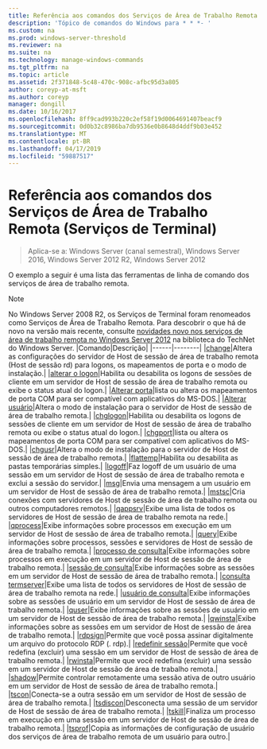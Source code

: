 ```yaml
---
title: Referência aos comandos dos Serviços de Área de Trabalho Remota (Serviços de Terminal)
description: 'Tópico de comandos do Windows para * * *- '
ms.custom: na
ms.prod: windows-server-threshold
ms.reviewer: na
ms.suite: na
ms.technology: manage-windows-commands
ms.tgt_pltfrm: na
ms.topic: article
ms.assetid: 2f371848-5c48-470c-908c-afbc95d3a805
author: coreyp-at-msft
ms.author: coreyp
manager: dongill
ms.date: 10/16/2017
ms.openlocfilehash: 8ff9cad993b220c2ef58f19d0064691407beacf9
ms.sourcegitcommit: 0d0b32c8986ba7db9536e0b8648d4ddf9b03e452
ms.translationtype: MT
ms.contentlocale: pt-BR
ms.lasthandoff: 04/17/2019
ms.locfileid: "59887517"
---
```

# <a name="remote-desktop-services-terminal-services-command-reference"></a>Referência aos comandos dos Serviços de Área de Trabalho Remota (Serviços de Terminal)

>Aplica-se a: Windows Server (canal semestral), Windows Server 2016, Windows Server 2012 R2, Windows Server 2012

O exemplo a seguir é uma lista das ferramentas de linha de comando dos serviços de área de trabalho remota.
> [!NOTE]
> No Windows Server 2008 R2, os Serviços de Terminal foram renomeados como Serviços de Área de Trabalho Remota. Para descobrir o que há de novo na versão mais recente, consulte [novidades novo nos serviços de área de trabalho remota no Windows Server 2012](https://technet.microsoft.com/library/hh831527) na biblioteca do TechNet do Windows Server.
|Comando|Descrição|
|------|--------|
|[change](change.md)|Altera as configurações do servidor de Host de sessão de área de trabalho remota (Host de sessão rd) para logons, os mapeamentos de porta e o modo de instalação.|
|[alterar o logon](change-logon.md)|Habilita ou desabilita os logons de sessões de cliente em um servidor de Host de sessão de área de trabalho remota ou exibe o status atual do logon.|
|[Alterar porta](change-port.md)|lista ou altera os mapeamentos de porta COM para ser compatível com aplicativos do MS-DOS.|
|[Alterar usuário](change-user.md)|Altera o modo de instalação para o servidor de Host de sessão de área de trabalho remota.|
|[chglogon](chglogon.md)|Habilita ou desabilita os logons de sessões de cliente em um servidor de Host de sessão de área de trabalho remota ou exibe o status atual do logon.|
|[chgport](chgport.md)|lista ou altera os mapeamentos de porta COM para ser compatível com aplicativos do MS-DOS.|
|[chgusr](chgusr.md)|Altera o modo de instalação para o servidor de Host de sessão de área de trabalho remota.|
|[flattemp](flattemp.md)|Habilita ou desabilita as pastas temporárias simples.|
|[logoff](logoff.md)|Faz logoff de um usuário de uma sessão em um servidor de Host de sessão de área de trabalho remota e exclui a sessão do servidor.|
|[msg](msg.md)|Envia uma mensagem a um usuário em um servidor de Host de sessão de área de trabalho remota.|
|[mstsc](mstsc.md)|Cria conexões com servidores de Host de sessão de área de trabalho remota ou outros computadores remotos.|
|[qappsrv](qappsrv.md)|Exibe uma lista de todos os servidores de Host de sessão de área de trabalho remota na rede.|
|[qprocess](qprocess.md)|Exibe informações sobre processos em execução em um servidor de Host de sessão de área de trabalho remota.|
|[query](query.md)|Exibe informações sobre processos, sessões e servidores de Host de sessão de área de trabalho remota.|
|[processo de consulta](query-process.md)|Exibe informações sobre processos em execução em um servidor de Host de sessão de área de trabalho remota.|
|[sessão de consulta](query-session.md)|Exibe informações sobre as sessões em um servidor de Host de sessão de área de trabalho remota.|
|[consulta termserver](query-termserver.md)|Exibe uma lista de todos os servidores de Host de sessão de área de trabalho remota na rede.|
|[usuário de consulta](query-user.md)|Exibe informações sobre as sessões de usuário em um servidor de Host de sessão de área de trabalho remota.|
|[quser](quser.md)|Exibe informações sobre as sessões de usuário em um servidor de Host de sessão de área de trabalho remota.|
|[qwinsta](qwinsta.md)|Exibe informações sobre as sessões em um servidor de Host de sessão de área de trabalho remota.|
|[rdpsign](rdpsign.md)|Permite que você possa assinar digitalmente um arquivo do protocolo RDP (. rdp).|
|[redefinir sessão](reset-session.md)|Permite que você redefina (excluir) uma sessão em um servidor de Host de sessão de área de trabalho remota.|
|[rwinsta](rwinsta.md)|Permite que você redefina (excluir) uma sessão em um servidor de Host de sessão de área de trabalho remota.|
|[shadow](shadow.md)|Permite controlar remotamente uma sessão ativa de outro usuário em um servidor de Host de sessão de área de trabalho remota.|
|[tscon](tscon.md)|Conecta-se a outra sessão em um servidor de Host de sessão de área de trabalho remota.|
|[tsdiscon](tsdiscon.md)|Desconecta uma sessão de um servidor de Host de sessão de área de trabalho remota.|
|[tskill](tskill.md)|Finaliza um processo em execução em uma sessão em um servidor de Host de sessão de área de trabalho remota.|
|[tsprof](tsprof.md)|Copia as informações de configuração de usuário dos serviços de área de trabalho remota de um usuário para outro.|
